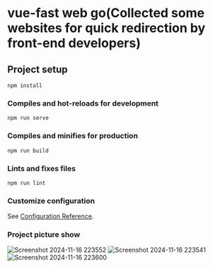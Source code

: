 # vue-fast web go(Collected some websites for quick redirection by front-end developers)

## Project setup
```
npm install
```

### Compiles and hot-reloads for development
```
npm run serve
```

### Compiles and minifies for production
```
npm run build
```

### Lints and fixes files
```
npm run lint
```

### Customize configuration
See [Configuration Reference](https://cli.vuejs.org/config/).

### Project picture show 

![Screenshot 2024-11-16 223552](https://github.com/user-attachments/assets/228e134d-40f0-4c06-8aee-ad2f93ca8b17)
![Screenshot 2024-11-16 223541](https://github.com/user-attachments/assets/86bfd1eb-9289-4d13-b19e-05cca42f7ccc)
![Screenshot 2024-11-16 223600](https://github.com/user-attachments/assets/dcf96e4b-735a-47fb-b199-b5d9134b6afa)
